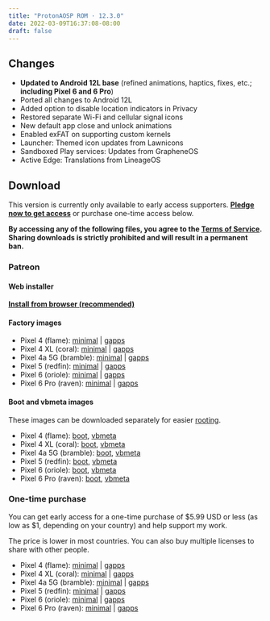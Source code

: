 ```yaml
---
title: "ProtonAOSP ROM · 12.3.0"
date: 2022-03-09T16:37:08-08:00
draft: false
---
```


## Changes

- **Updated to Android 12L base** (refined animations, haptics, fixes, etc.; **including Pixel 6 and 6 Pro**)
- Ported all changes to Android 12L
- Added option to disable location indicators in Privacy
- Restored separate Wi-Fi and cellular signal icons
- New default app close and unlock animations
- Enabled exFAT on supporting custom kernels
- Launcher: Themed icon updates from Lawnicons
- Sandboxed Play services: Updates from GrapheneOS
- Active Edge: Translations from LineageOS

## Download

This version is currently only available to early access supporters. **[Pledge now to get access](https://patreon.com/kdrag0n)** or purchase one-time access below.

**By accessing any of the following files, you agree to the [Terms of Service](https://kdrag0n.dev/terms-of-service). Sharing downloads is strictly prohibited and will result in a permanent ban.**

### Patreon

#### Web installer

**[Install from browser (recommended)](https://patreon.kdrag0n.dev/protonaosp-install/)**

#### Factory images

- Pixel 4 (flame): [minimal](https://patreon.kdrag0n.dev/exclusive/proton-aosp_flame-factory_12.3.0-test1.zip) | [gapps](https://patreon.kdrag0n.dev/exclusive/proton-aosp_flame-factory_12.3.0-test1-gapps.zip)
- Pixel 4 XL (coral): [minimal](https://patreon.kdrag0n.dev/exclusive/proton-aosp_coral-factory_12.3.0-test1.zip) | [gapps](https://patreon.kdrag0n.dev/exclusive/proton-aosp_coral-factory_12.3.0-test1-gapps.zip)
- Pixel 4a 5G (bramble): [minimal](https://patreon.kdrag0n.dev/exclusive/proton-aosp_bramble-factory_12.3.0-test1.zip) | [gapps](https://patreon.kdrag0n.dev/exclusive/proton-aosp_bramble-factory_12.3.0-test1-gapps.zip)
- Pixel 5 (redfin): [minimal](https://patreon.kdrag0n.dev/exclusive/proton-aosp_redfin-factory_12.3.0-test1.zip) | [gapps](https://patreon.kdrag0n.dev/exclusive/proton-aosp_redfin-factory_12.3.0-test1-gapps.zip)
- Pixel 6 (oriole): [minimal](https://patreon.kdrag0n.dev/exclusive/proton-aosp_oriole-factory_12.3.0-test1.zip) | [gapps](https://patreon.kdrag0n.dev/exclusive/proton-aosp_oriole-factory_12.3.0-test1-gapps.zip)
- Pixel 6 Pro (raven): [minimal](https://patreon.kdrag0n.dev/exclusive/proton-aosp_raven-factory_12.3.0-test1.zip) | [gapps](https://patreon.kdrag0n.dev/exclusive/proton-aosp_raven-factory_12.3.0-test1-gapps.zip)

#### Boot and vbmeta images

These images can be downloaded separately for easier [rooting](../../advanced/rooting.md).

- Pixel 4 (flame): [boot](https://patreon.kdrag0n.dev/protonaosp-boot/proton-aosp_flame-factory_12.3.0-test1_boot.img), [vbmeta](https://patreon.kdrag0n.dev/protonaosp-boot/proton-aosp_flame-factory_12.3.0-test1_vbmeta.img)
- Pixel 4 XL (coral): [boot](https://patreon.kdrag0n.dev/protonaosp-boot/proton-aosp_coral-factory_12.3.0-test1_boot.img), [vbmeta](https://patreon.kdrag0n.dev/protonaosp-boot/proton-aosp_coral-factory_12.3.0-test1_vbmeta.img)
- Pixel 4a 5G (bramble): [boot](https://patreon.kdrag0n.dev/protonaosp-boot/proton-aosp_bramble-factory_12.3.0-test1_boot.img), [vbmeta](https://patreon.kdrag0n.dev/protonaosp-boot/proton-aosp_bramble-factory_12.3.0-test1_vbmeta.img)
- Pixel 5 (redfin): [boot](https://patreon.kdrag0n.dev/protonaosp-boot/proton-aosp_redfin-factory_12.3.0-test1_boot.img), [vbmeta](https://patreon.kdrag0n.dev/protonaosp-boot/proton-aosp_redfin-factory_12.3.0-test1_vbmeta.img)
- Pixel 6 (oriole): [boot](https://patreon.kdrag0n.dev/protonaosp-boot/proton-aosp_oriole-factory_12.3.0-test1_boot.img), [vbmeta](https://patreon.kdrag0n.dev/protonaosp-boot/proton-aosp_oriole-factory_12.3.0-test1_vbmeta.img)
- Pixel 6 Pro (raven): [boot](https://patreon.kdrag0n.dev/protonaosp-boot/proton-aosp_raven-factory_12.3.0-test1_boot.img), [vbmeta](https://patreon.kdrag0n.dev/protonaosp-boot/proton-aosp_raven-factory_12.3.0-test1_vbmeta.img)

### One-time purchase

You can get early access for a one-time purchase of $5.99 USD or less (as low as $1, depending on your country) and help support my work.

The price is lower in most countries. You can also buy multiple licenses to share with other people.

- Pixel 4 (flame): [minimal](https://patreon.kdrag0n.dev/buy/exclusive/proton-aosp_flame-factory_12.3.0-test1.zip) | [gapps](https://patreon.kdrag0n.dev/buy/exclusive/proton-aosp_flame-factory_12.3.0-test1-gapps.zip)
- Pixel 4 XL (coral): [minimal](https://patreon.kdrag0n.dev/buy/exclusive/proton-aosp_coral-factory_12.3.0-test1.zip) | [gapps](https://patreon.kdrag0n.dev/buy/exclusive/proton-aosp_coral-factory_12.3.0-test1-gapps.zip)
- Pixel 4a 5G (bramble): [minimal](https://patreon.kdrag0n.dev/buy/exclusive/proton-aosp_bramble-factory_12.3.0-test1.zip) | [gapps](https://patreon.kdrag0n.dev/buy/exclusive/proton-aosp_bramble-factory_12.3.0-test1-gapps.zip)
- Pixel 5 (redfin): [minimal](https://patreon.kdrag0n.dev/buy/exclusive/proton-aosp_redfin-factory_12.3.0-test1.zip) | [gapps](https://patreon.kdrag0n.dev/buy/exclusive/proton-aosp_redfin-factory_12.3.0-test1-gapps.zip)
- Pixel 6 (oriole): [minimal](https://patreon.kdrag0n.dev/buy/exclusive/proton-aosp_oriole-factory_12.3.0-test1.zip) | [gapps](https://patreon.kdrag0n.dev/buy/exclusive/proton-aosp_oriole-factory_12.3.0-test1-gapps.zip)
- Pixel 6 Pro (raven): [minimal](https://patreon.kdrag0n.dev/buy/exclusive/proton-aosp_raven-factory_12.3.0-test1.zip) | [gapps](https://patreon.kdrag0n.dev/buy/exclusive/proton-aosp_raven-factory_12.3.0-test1-gapps.zip)

